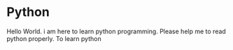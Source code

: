 # Python
Hello World.
i am here to learn python programming.
Please help me to read python properly.
To learn python
